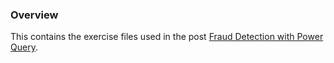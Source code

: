 ### Overview

This contains the exercise files used in the post [Fraud Detection with Power Query](https://powerqueryforaccountants.com/post/fraud-detection-with-power-query/).
